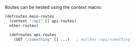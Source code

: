 Routes can be nested using the context macro:

```clojure
(defroutes main-routes
  (context "/api" [] api-routes)
  other-routes)

  (defroutes api-routes
    (GET "/something" [] ...)   ; matches /api/something
```
